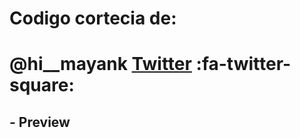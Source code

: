 
# Codigo cortecia de:
# @hi__mayank [Twitter](https://twitter.com/hi__mayank "Twitter") :fa-twitter-square: 
## -  Preview
![]()
